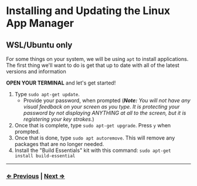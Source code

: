 # Installing and Updating the Linux App Manager

## WSL/Ubuntu only

For some things on your system, we will be using `apt` to install applications. The first thing we'll want to do is get that up to date with all of the latest versions and information

**OPEN YOUR TERMINAL** and let's get started!

1. Type `sudo apt-get update`.
   - Provide your password, when prompted (***Note:*** *You will not have any visual feedback on your screen as you type. It is protecting your password by not displaying ANYTHING at all to the screen, but it is registering your key strokes.*)
1. Once that is complete, type `sudo apt-get upgrade`. Press `y` when prompted.
1. Once that is done, type `sudo apt autoremove`. This will remove any packages that are no longer needed.
1. Install the "Build Essentials" kit with this command: `sudo apt-get install build-essential`

---

### [⇐ Previous](./1-environment.md) | [Next ⇒](./3-homebrew.md)
